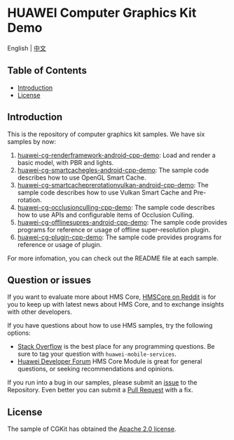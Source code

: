 # HUAWEI Computer Graphics Kit Demo
English | [中文](README_ZH)

## Table of Contents
 * [Introduction](#introduction)
 * [License](#license)

## Introduction
This is the repository of computer graphics kit samples. We have six samples by now:
1. [huawei-cg-renderframework-android-cpp-demo](samples/huawei-cg-renderframework-android-cpp-demo): Load and render a basic model, with PBR and lights.
2. [huawei-cg-smartcachegles-android-cpp-demo](samples/huawei-cg-smartcachegles-android-cpp-demo): The sample code describes how to use OpenGL Smart Cache.
3. [huawei-cg-smartcacheprerotationvulkan-android-cpp-demo](samples/huawei-cg-smartcacheprerotationvulkan-android-cpp-demo): The sample code describes how to use Vulkan Smart Cache and Pre-rotation.
4. [huawei-cg-occlusionculling-cpp-demo](samples/huawei-cg-occlusionculling-cpp-demo): The sample code describes how to use APIs and configurable items of Occlusion Culling.
5. [huawei-cg-offlinesupres-android-cpp-demo](samples/huawei-cg-offlinesupres-android-cpp-demo): The sample code provides programs for reference or usage of offline super-resolution plugin.
6. [huawei-cg-plugin-cpp-demo](samples/huawei-cg-plugin-cpp-demo): The sample code provides programs for reference or usage of plugin.

For more infomation, you can check out the README file at each sample.

## Question or issues
If you want to evaluate more about HMS Core, [HMSCore on Reddit](https://www.reddit.com/r/HuaweiDevelopers/) is for you to keep up with latest news about HMS Core, and to exchange insights with other developers.

If you have questions about how to use HMS samples, try the following options:
- [Stack Overflow](https://stackoverflow.com/questions/tagged/huawei-mobile-services?tab=Votes) is the best place for any programming questions. Be sure to tag your question with 
`huawei-mobile-services`.
- [Huawei Developer Forum](https://forums.developer.huawei.com/forumPortal/en/home?fid=0101187876626530001) HMS Core Module is great for general questions, or seeking recommendations and opinions.

If you run into a bug in our samples, please submit an [issue](https://github.com/HMS-Core/hms-computer-graphics-demo/issues) to the Repository. Even better you can submit a [Pull Request](https://github.com/HMS-Core/hms-computer-graphics-demo/pulls) with a fix.

## License
The sample of CGKit has obtained the [Apache 2.0 license](http://www.apache.org/licenses/LICENSE-2.0).
